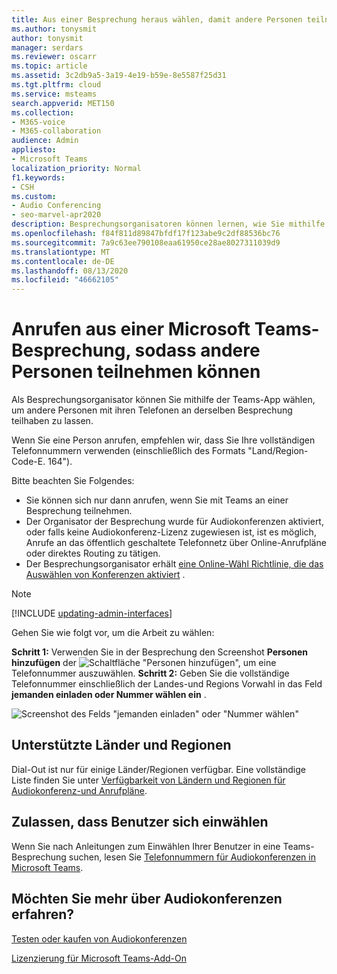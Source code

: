 ```yaml
---
title: Aus einer Besprechung heraus wählen, damit andere Personen teilnehmen können
ms.author: tonysmit
author: tonysmit
manager: serdars
ms.reviewer: oscarr
ms.topic: article
ms.assetid: 3c2db9a5-3a19-4e19-b59e-8e5587f25d31
ms.tgt.pltfrm: cloud
ms.service: msteams
search.appverid: MET150
ms.collection:
- M365-voice
- M365-collaboration
audience: Admin
appliesto:
- Microsoft Teams
localization_priority: Normal
f1.keywords:
- CSH
ms.custom:
- Audio Conferencing
- seo-marvel-apr2020
description: Besprechungsorganisatoren können lernen, wie Sie mithilfe der Teams-App wählen, um andere Personen mit ihren Telefonen an derselben Besprechung teilzunehmen.
ms.openlocfilehash: f84f811d89847bfdf17f123abe9c2df88536bc76
ms.sourcegitcommit: 7a9c63ee790108eaa61950ce28ae8027311039d9
ms.translationtype: MT
ms.contentlocale: de-DE
ms.lasthandoff: 08/13/2020
ms.locfileid: "46662105"
---
```

# <a name="dialing-out-from-a-microsoft-teams-meeting-so-other-people-can-join-it"></a>Anrufen aus einer Microsoft Teams-Besprechung, sodass andere Personen teilnehmen können

Als Besprechungsorganisator können Sie mithilfe der Teams-App wählen, um andere Personen mit ihren Telefonen an derselben Besprechung teilhaben zu lassen.

Wenn Sie eine Person anrufen, empfehlen wir, dass Sie Ihre vollständigen Telefonnummern verwenden (einschließlich des Formats "Land/Region-Code-E. 164").
  
  Bitte beachten Sie Folgendes:

- Sie können sich nur dann anrufen, wenn Sie mit Teams an einer Besprechung teilnehmen.
- Der Organisator der Besprechung wurde für Audiokonferenzen aktiviert, oder falls keine Audiokonferenz-Lizenz zugewiesen ist, ist es möglich, Anrufe an das öffentlich geschaltete Telefonnetz über Online-Anrufpläne oder direktes Routing zu tätigen.
- Der Besprechungsorganisator erhält [eine Online-Wähl Richtlinie, die das Auswählen von Konferenzen aktiviert](https://docs.microsoft.com/powershell/module/skype/grant-csdialoutpolicy?view=skype-ps) .

> [!NOTE]
> [!INCLUDE [updating-admin-interfaces](includes/updating-admin-interfaces.md)]

Gehen Sie wie folgt vor, um die Arbeit zu wählen:

 **Schritt 1:** Verwenden Sie in der Besprechung den Screenshot **Personen hinzufügen** der ![ Schaltfläche "Personen hinzufügen", ](media/add-people-button.png) um eine Telefonnummer auszuwählen.
 **Schritt 2:** Geben Sie die vollständige Telefonnummer einschließlich der Landes-und Regions Vorwahl in das Feld **jemanden einladen oder Nummer wählen ein** .
  
![Screenshot des Felds "jemanden einladen" oder "Nummer wählen"](media/invite-someone-box.png)
    
## <a name="supported-countries-and-regions"></a>Unterstützte Länder und Regionen

Dial-Out ist nur für einige Länder/Regionen verfügbar. Eine vollständige Liste finden Sie unter [Verfügbarkeit von Ländern und Regionen für Audiokonferenz-und Anrufpläne](country-and-region-availability-for-audio-conferencing-and-calling-plans/country-and-region-availability-for-audio-conferencing-and-calling-plans.md).

## <a name="allow-users-to-dial-in"></a>Zulassen, dass Benutzer sich einwählen

Wenn Sie nach Anleitungen zum Einwählen Ihrer Benutzer in eine Teams-Besprechung suchen, lesen Sie [Telefonnummern für Audiokonferenzen in Microsoft Teams](phone-numbers-for-audio-conferencing-in-teams.md).

## <a name="want-to-know-more-about-audio-conferencing"></a>Möchten Sie mehr über Audiokonferenzen erfahren?

[Testen oder kaufen von Audiokonferenzen](try-or-purchase-audio-conferencing-in-office-365-for-teams.md)
    
[Lizenzierung für Microsoft Teams-Add-On](teams-add-on-licensing/microsoft-teams-add-on-licensing.md)
